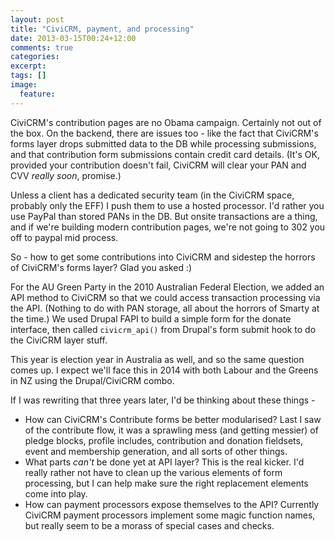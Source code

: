 ```yaml
---
layout: post
title: "CiviCRM, payment, and processing"
date: 2013-03-15T00:24+12:00
comments: true
categories:
excerpt: 
tags: []
image:
  feature:
---
```


CiviCRM's contribution pages are no Obama campaign. Certainly not out of the box. On the backend, there are issues too - like the fact that CiviCRM's forms layer drops submitted data to the DB while processing submissions, and that contribution form submissions contain credit card details. (It's OK, provided your contribution doesn't fail, CiviCRM will clear your PAN and CVV *really soon*, promise.)

Unless a client has a dedicated security team (in the CiviCRM space, probably only the EFF) I push them to use a hosted processor. I'd rather you use PayPal than stored PANs in the DB. But onsite transactions are a thing, and if we're building modern contribution pages, we're not going to 302 you off to paypal mid process.

So - how to get some contributions into CiviCRM and sidestep the horrors of CiviCRM's forms layer? Glad you asked :)

For the AU Green Party in the 2010 Australian Federal Election, we added an API method to CiviCRM so that we could access transaction processing via the API. (Nothing to do with PAN storage, all about the horrors of Smarty at the time.) We used Drupal FAPI to build a simple form for the donate interface, then called `civicrm_api()` from Drupal's form submit hook to do the CiviCRM layer stuff.

This year is election year in Australia as well, and so the same question comes up. I expect we'll face this in 2014 with both Labour and the Greens in NZ using the Drupal/CiviCRM combo.

If I was rewriting that three years later, I'd be thinking about these things -

* How can CiviCRM's Contribute forms be better modularised? Last I saw of the contribute flow, it was a sprawling mess (and getting messier) of pledge blocks, profile includes, contribution and donation fieldsets, event and membership generation, and all sorts of other things.
* What parts *can't* be done yet at API layer? This is the real kicker. I'd really rather not have to clean up the various elements of form processing, but I can help make sure the right replacement elements come into play.
* How can payment processors expose themselves to the API? Currently CiviCRM payment processors implement some magic function names, but really seem to be a morass of special cases and checks.
